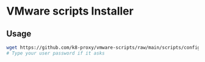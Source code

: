 # VMware scripts Installer

## Usage

```bash
wget https://github.com/k8-proxy/vmware-scripts/raw/main/scripts/config/init-config.sh -O- |  bash
# Type your user password if it asks 
``` 
